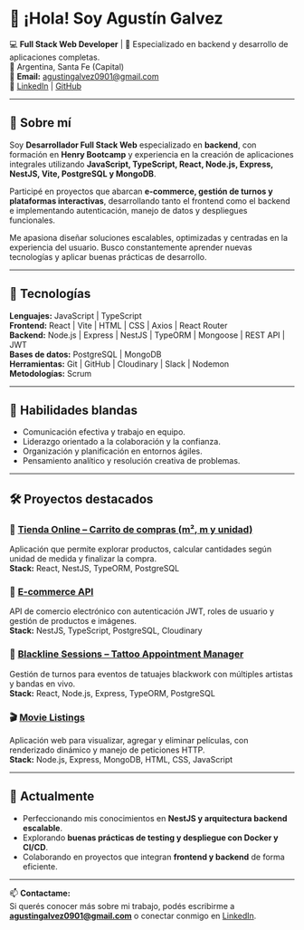 # 👋 ¡Hola! Soy Agustín Galvez  

💻 **Full Stack Web Developer** | 🎯 Especializado en backend y desarrollo de aplicaciones completas.  
📍 Argentina, Santa Fe (Capital)  
📧 **Email:** agustingalvez0901@gmail.com  
🔗 [LinkedIn](https://www.linkedin.com/in/agustín-galvez-320838228) | [GitHub](https://github.com/GAgustinFranco)

---

## 🚀 Sobre mí  

Soy **Desarrollador Full Stack Web** especializado en **backend**, con formación en **Henry Bootcamp** y experiencia en la creación de aplicaciones integrales utilizando **JavaScript, TypeScript, React, Node.js, Express, NestJS, Vite, PostgreSQL y MongoDB**.  

Participé en proyectos que abarcan **e-commerce, gestión de turnos y plataformas interactivas**, desarrollando tanto el frontend como el backend e implementando autenticación, manejo de datos y despliegues funcionales.  

Me apasiona diseñar soluciones escalables, optimizadas y centradas en la experiencia del usuario. Busco constantemente aprender nuevas tecnologías y aplicar buenas prácticas de desarrollo.

---

## 🧠 Tecnologías  

**Lenguajes:** JavaScript | TypeScript  
**Frontend:** React | Vite | HTML | CSS | Axios | React Router  
**Backend:** Node.js | Express | NestJS | TypeORM | Mongoose | REST API | JWT  
**Bases de datos:** PostgreSQL | MongoDB  
**Herramientas:** Git | GitHub | Cloudinary | Slack | Nodemon  
**Metodologías:** Scrum  

---

## 🧩 Habilidades blandas  

- Comunicación efectiva y trabajo en equipo.  
- Liderazgo orientado a la colaboración y la confianza.  
- Organización y planificación en entornos ágiles.  
- Pensamiento analítico y resolución creativa de problemas.  

---

## 🛠️ Proyectos destacados  

### 🛒 [Tienda Online – Carrito de compras (m², m y unidad)](https://github.com/GAgustinFranco/Carrito-de-compras-Medicion-por-m2-m-y-unidad)
Aplicación que permite explorar productos, calcular cantidades según unidad de medida y finalizar la compra.  
**Stack:** React, NestJS, TypeORM, PostgreSQL  

### 🧾 [E-commerce API](https://github.com/GAgustinFranco/E-commerce-NestJS)
API de comercio electrónico con autenticación JWT, roles de usuario y gestión de productos e imágenes.  
**Stack:** NestJS, TypeScript, PostgreSQL, Cloudinary  

### 🖤 [Blackline Sessions – Tattoo Appointment Manager](https://github.com/GAgustinFranco/Blackline-Sessions-Tattoo-appointment-manager)
Gestión de turnos para eventos de tatuajes blackwork con múltiples artistas y bandas en vivo.  
**Stack:** React, Node.js, Express, TypeORM, PostgreSQL  

### 🎬 [Movie Listings](https://github.com/GAgustinFranco/Movie-listings)
Aplicación web para visualizar, agregar y eliminar películas, con renderizado dinámico y manejo de peticiones HTTP.  
**Stack:** Node.js, Express, MongoDB, HTML, CSS, JavaScript  

---

## 🌱 Actualmente  
- Perfeccionando mis conocimientos en **NestJS y arquitectura backend escalable**.  
- Explorando **buenas prácticas de testing y despliegue con Docker y CI/CD**.  
- Colaborando en proyectos que integran **frontend y backend** de forma eficiente.  

---

📫 **Contactame:**  
Si querés conocer más sobre mi trabajo, podés escribirme a **agustingalvez0901@gmail.com** o conectar conmigo en [LinkedIn](https://www.linkedin.com/in/agustín-galvez-320838228).
